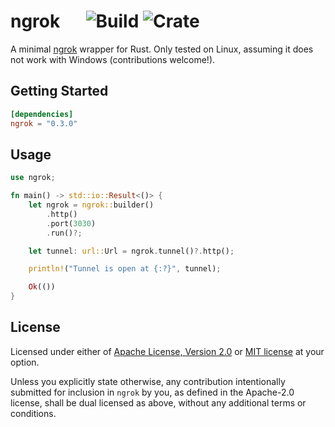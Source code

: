 # ngrok &emsp; ![Build] ![Crate]

[build]: https://github.com/nkconnor/ngrok/workflows/Rust/badge.svg
[crate]: https://img.shields.io/crates/v/ngrok

A minimal [ngrok](https://ngrok.com/) wrapper for Rust. Only tested on Linux,
assuming it does not work with Windows (contributions welcome!).

## Getting Started

```toml
[dependencies]
ngrok = "0.3.0"
```

## Usage

```rust
use ngrok;

fn main() -> std::io::Result<()> {
    let ngrok = ngrok::builder()
        .http()
        .port(3030)
        .run()?;

    let tunnel: url::Url = ngrok.tunnel()?.http();

    println!("Tunnel is open at {:?}", tunnel);

    Ok(())
}
```

## License

Licensed under either of <a href="LICENSE-APACHE">Apache License, Version
2.0</a> or <a href="LICENSE-MIT">MIT license</a> at your option.

Unless you explicitly state otherwise, any contribution intentionally submitted
for inclusion in `ngrok` by you, as defined in the Apache-2.0 license, shall be
dual licensed as above, without any additional terms or conditions.
